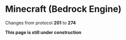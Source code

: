 # Minecraft (Bedrock Engine)

Changes from protocol **201** to **274**

__This page is still under construction__
